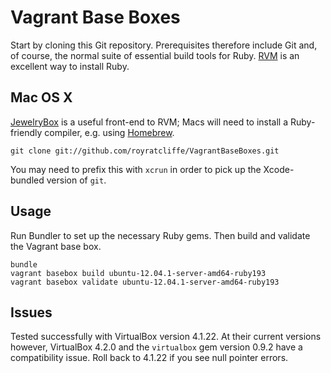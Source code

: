 # Vagrant Base Boxes

Start by cloning this Git repository. Prerequisites therefore include Git and,
of course, the normal suite of essential build tools for Ruby.
[RVM](https://rvm.io/) is an excellent way to install Ruby.

## Mac OS X

[JewelryBox](http://unfiniti.com/software/mac/jewelrybox) is a useful front-end
to RVM; Macs will need to install a Ruby-friendly compiler, e.g. using
[Homebrew](http://mxcl.github.com/homebrew/).

	git clone git://github.com/royratcliffe/VagrantBaseBoxes.git

You may need to prefix this with `xcrun` in order to pick up the
Xcode-bundled version of `git`.

## Usage

Run Bundler to set up the necessary Ruby gems. Then build and validate the
Vagrant base box.

	bundle
	vagrant basebox build ubuntu-12.04.1-server-amd64-ruby193
	vagrant basebox validate ubuntu-12.04.1-server-amd64-ruby193

## Issues

Tested successfully with VirtualBox version 4.1.22. At their current versions
however, VirtualBox 4.2.0 and the `virtualbox` gem version 0.9.2 have a
compatibility issue. Roll back to 4.1.22 if you see null pointer errors.
